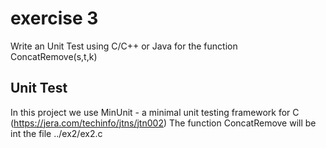 

# exercise 3
Write an Unit Test using C/C++ or Java for the function ConcatRemove(s,t,k)

## Unit Test
In this project we use MinUnit - a minimal unit testing framework for C (https://jera.com/techinfo/jtns/jtn002)
The function ConcatRemove will be int the file ../ex2/ex2.c 
